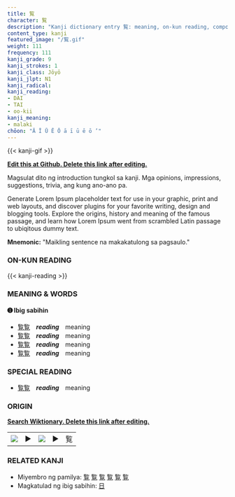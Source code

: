 ```yaml
---
title: 覧
character: 覧
description: "Kanji dictionary entry 覧: meaning, on-kun reading, compounds, origin, related kanji"
content_type: kanji
featured_image: "/覧.gif"
weight: 111
frequency: 111
kanji_grade: 9
kanji_strokes: 1
kanji_class: Jōyō
kanji_jlpt: N1
kanji_radical: 
kanji_reading: 
- DAI
- TAI
- oo-kii
kanji_meaning:
- malaki
chōon: "Ā Ī Ū Ē Ō ā ī ū ē ō ’"
---
```

[//]: # (Don't edit the line below. Kanji animated GIF code is automatically generated.)
{{< kanji-gif >}}

[//]: # (Edit below this line.)

**[Edit this at Github. Delete this link after editing.](https://github.com/tim0g/tim/tree/main/content/kanji/覧/index.md)**

Magsulat dito ng introduction tungkol sa kanji. Mga opinions, impressions, suggestions, trivia, ang kung ano-ano pa.

Generate Lorem Ipsum placeholder text for use in your graphic, print and web layouts, and discover plugins for your favorite writing, design and blogging tools. Explore the origins, history and meaning of the famous passage, and learn how Lorem Ipsum went from scrambled Latin passage to ubiqitous dummy text.
 
**Mnemonic:** "Maikling sentence na makakatulong sa pagsaulo."

### ON-KUN READING

[//]: # (Don't edit the line below. ON-KUN READING code is automatically generated.)
{{< kanji-reading >}}

### MEANING & WORDS

#### ➊ **Ibig sabihin**
  - [覧](../覧)[覧](../覧)　***reading***　meaning
  - [覧](../覧)[覧](../覧)　***reading***　meaning
  - [覧](../覧)[覧](../覧)　***reading***　meaning
  - [覧](../覧)[覧](../覧)　***reading***　meaning

### SPECIAL READING
  - [覧](../覧)[覧](../覧)　***reading***　meaning

### ORIGIN

**[Search Wiktionary. Delete this link after editing.](https://wiktionary.org/wiki/覧)**
<table class="kanji-table"><tr><td>
<img src="60px-覧-bronze.svg.png">
</td><td>▶</td><td>
<img src="60px-覧-oracle.svg.png">
</td><td>▶</td>
<td class="kanji-origin">覧</td>
</tr></table>

### RELATED KANJI
- Miyembro ng pamilya: [覧](../覧) [覧](../覧) [覧](../覧) [覧](../覧) [覧](../覧) [覧](../覧)
- Magkatulad ng ibig sabihin: [日](../日)
